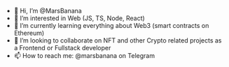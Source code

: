 - 👋 Hi, I’m @MarsBanana
- 👀 I’m interested in Web (JS, TS, Node, React)
- 🌱 I’m currently learning everything about Web3 (smart contracts on Ethereum)
- 💞️ I’m looking to collaborate on NFT and other Crypto related projects as a Frontend or Fullstack developer
- 📫 How to reach me: @marsbanana on Telegram
<!---
MarsBanana/MarsBanana is a ✨ special ✨ repository because its `README.md` (this file) appears on your GitHub profile.
You can click the Preview link to take a look at your changes.
--->
